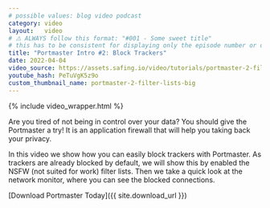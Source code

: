 ```yaml
---
# possible values: blog video podcast
category: video
layout:   video
# ⚠️ ALWAYS follow this format: "#001 - Some sweet title"
# this has to be consistent for displaying only the episode number or only the title
title: "Portmaster Intro #2: Block Trackers"
date: 2022-04-04
video_source: https://assets.safing.io/video/tutorials/portmaster-2-filter-lists.mp4
youtube_hash: PeTuVgK5z9o
custom_thumbnail_name: portmaster-2-filter-lists-big
---
```


{% include video_wrapper.html %}

Are you tired of not being in control over your data? You should give the Portmaster a try! It is an application firewall that will help you taking back your privacy.

In this video we show how you can easily block trackers with Portmaster. As trackers are already blocked by default, we will show this by enabled the NSFW (not suited for work) filter lists.
Then we take a quick look at the network monitor, where you can see the blocked connections.

[Download Portmaster Today]({{ site.download_url }})
